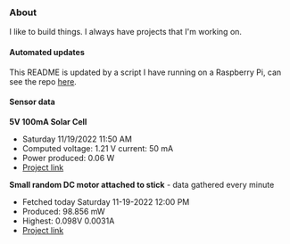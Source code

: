### About
I like to build things. I always have projects that I'm working on.

#### Automated updates
This README is updated by a script I have running on a Raspberry Pi, can see the repo [here](https://github.com/jdc-cunningham/raspi-git-repo-updater).

#### Sensor data
**5V 100mA Solar Cell**
- Saturday 11/19/2022 11:50 AM
- Computed voltage: 1.21 V current: 50 mA
- Power produced: 0.06 W
- [Project link](https://github.com/jdc-cunningham/raspisolarplotter)

**Small random DC motor attached to stick** - data gathered every minute
- Fetched today Saturday 11-19-2022 12:00 PM
- Produced: 98.856 mW
- Highest: 0.098V 0.0031A
- [Project link](https://github.com/jdc-cunningham/turbine-raspi)